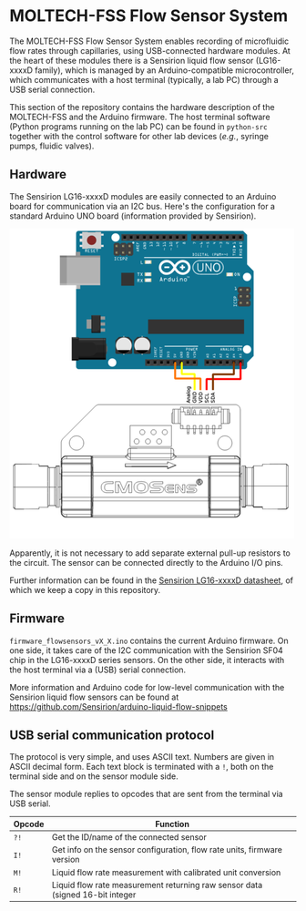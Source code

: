# MOLTECH-FSS Flow Sensor System

The MOLTECH-FSS Flow Sensor System enables recording of microfluidic flow rates through capillaries, using USB-connected hardware modules. At the heart of these modules there is a Sensirion liquid flow sensor (LG16-xxxxD family), which is managed by an Arduino-compatible microcontroller, which communicates with a host terminal (typically, a lab PC) through a USB serial connection.

This section of the repository contains the hardware description of the MOLTECH-FSS and the Arduino firmware. The host terminal software (Python programs running on the lab PC) can be found in `python-src` together with the control software for other lab devices (*e.g.*, syringe pumps, fluidic valves).

## Hardware

The Sensirion LG16-xxxxD modules are easily connected to an Arduino board for communication via an I2C bus. Here's the configuration for a standard Arduino UNO board (information provided by Sensirion).

![Schematic of connection between LG16 sensor and Arduino UNO board](./res/LG16-xxxxD-i2cconnectionarduino.png)

Apparently, it is not necessary to add separate external pull-up resistors to the circuit. The sensor can be connected directly to the Arduino I/O pins.

Further information can be found in the [Sensirion LG16-xxxxD datasheet](https://github.com/mhvwerts/MANBAMM-control/blob/main/MOLTECH-flow-sensor-system/res/Sensirion_Liquid_Flow_Meters_LG16_xxxxD_Datasheet.pdf), of which we keep a copy in this repository.


## Firmware

`firmware_flowsensors_vX_X.ino` contains the current Arduino firmware. On one side, it takes care of the I2C communication with the Sensirion SF04 chip in the LG16-xxxxD series sensors. On the other side, it interacts with the host terminal via a (USB) serial connection.


More information and Arduino code for low-level communication with the Sensirion liquid flow sensors can be found at https://github.com/Sensirion/arduino-liquid-flow-snippets


## USB serial communication protocol

The protocol is very simple, and uses ASCII text. Numbers are given in ASCII decimal form. Each text block is terminated with a `!`, both on the terminal side and on the sensor module side.

The sensor module replies to opcodes that are sent from the terminal via USB serial.

| Opcode  | Function                                 |
|---------|------------------------------------------|
| `?!`    | Get the ID/name of the connected sensor  |
| `I!`    | Get info on the sensor configuration, flow rate units, firmware version |
| `M!`    | Liquid flow rate measurement with calibrated unit conversion  |
| `R!`    | Liquid flow rate measurement returning raw sensor data (signed 16-bit integer |

